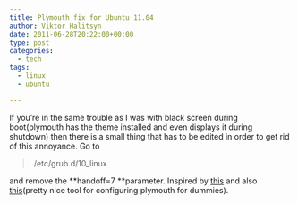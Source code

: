 ```yaml
---
title: Plymouth fix for Ubuntu 11.04
author: Viktor Halitsyn
date: 2011-06-28T20:22:00+00:00
type: post
categories:
  - tech
tags:
  - linux
  - ubuntu

---
```

If you&#8217;re in the same trouble as I was with black screen during boot(plymouth has the theme installed and even displays it during shutdown) then there is a small thing that has to be edited in order to get rid of this annoyance. Go to

> &nbsp;/etc/grub.d/10_linux 

and remove the **handoff=7 **parameter. Inspired by [this][1] and also [this][2](pretty nice tool for configuring plymouth for dummies).

 [1]: http://www.webalice.it/bernardi82/software/fixplymouth-natty
 [2]: http://zorin-os.webs.com/splashscreenmanager.htm